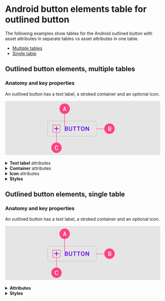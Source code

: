 # Android button elements table for outlined button

The following examples show tables for the Android outlined button with asset attributes in separate tables vs asset attributes in one table.

* [Multiple tables](#outlined-button-assets-mulitple-tables)
* [Single table](#outlined-button-assets-single-table)


## Outlined button elements, multiple tables


### Anatomy and key properties

An outlined button has a text label, a stroked container and an optional icon.


![<Placeholder diagram of outlined button anatomy. Replace this text if/when there is an approved diagram\>](button-examples/Android/assets/outline_button_anatomy_wide.png)


<details>
<summary><b>Text label</b> attributes</summary>
<br>

|  | Attribute | Related method(s) | Default value |
| --- | --- | --- | --- |
| **Text label** | `android:text` | `setText`<br/>`getText` | `null` |
| **Color** | `android:textColor` | `setTextColor`<br/>`getTextColor` | `?attr/colorPrimary` |
| **Typography** | `android:textAppearance` | `setTextAppearance` | `?attr/textAppearanceButton` |

</details>

<details>
<summary><b>Container</b> attributes</summary>
<br>

|  | Attribute | Related method(s) | Default value |
| --- | --- | --- | --- |
| **Color** | `app:backgroundTint` | `setBackgroundColor`<br/>`setBackgroundTintList`<br/>`getBackgroundTintList` | `@android:color/transparent` |
| **Stroke color** | `app:strokeColor` | `setStrokeColor`<br/>`setStrokeColorResource`<br/>`getStrokeColor` | `?attr/colorOnSurface` at 12% opacity |
| **Stroke width** | `app:strokeWidth` | `setStrokeWidth`<br/>`setStrokeWidthResource`<br/>`getStrokeWidth` | `1dp` |
| **Shape** | `app:shapeAppearance` | `setShapeAppearanceModel`<br/>`getShapeAppearanceModel` | `?attr/shapeAppearanceSmallComponent` |
| **Elevation** | `app:elevation` | `setElevation`<br/>`getElevation` | `0dp` |
| **Ripple color** | `app:rippleColor` | `setRippleColor`<br/>`setRippleColorResource`<br/>`getRippleColor` | `?attr/colorPrimary` at 12% opacity (pressed) |

</details>

<details>
<summary><b>Icon</b> attributes</summary>
<br>

|  | Attribute | Related method(s) | Default value |
| --- | --- | --- | --- |
| **Icon** | `app:icon` | `setIcon`<br/>`setIconResource`<br/>`getIcon` | `null` |
| **Color** | `app:iconTint` | `setIconTint`<br/>`setIconTintResource`<br/>`getIconTint` | `?attr/colorPrimary` |
| **Size** | `app:iconSize` | `setIconSize`<br/>`getIconSize` | `wrap_content` |
| **Gravity** (position relative to text label) | `app:iconGravity` | `setIconGravity`<br/>`getIconGravity` | `start` |
| **Padding** (space between icon and text label) | `app:iconPadding` | `setIconPadding`<br/>`getIconPadding` | `4dp` |

</details>

<details>
<summary><b>Styles</b></summary>
<br>

|  | Style |
| --- | --- |
| **Default style** | `Widget.MaterialComponents.Button.OutlinedButton` |
| **Icon style** | `Widget.MaterialComponents.Button.OutlinedButton.Icon` |

Default style theme attribute: `?attr/materialButtonOutlinedStyle`

See the full list of [styles](https://github.com/material-components/material-components-android/blob/master/lib/java/com/google/android/material/button/res/values/styles.xml) and [attrs](https://github.com/material-components/material-components-android/blob/master/lib/java/com/google/android/material/button/res/values/attrs.xml).

</details>

## Outlined button elements, single table 
### Anatomy and key properties

An outlined button has a text label, a stroked container and an optional icon.


![<Placeholder diagram of outlined button anatomy. Replace this text if/when there is an approved diagram\>](button-examples/Android/assets/outline_button_anatomy_wide.png)


<details>
<summary><b>Attributes</b></summary>
<br>

|   | Attribute | Related method(s) | Default value |
|  --- | --- | --- | --- |
| **Text label** | `android:text` | `setText`<br/>`getText` | `null` |
| **Text label color** | `android:textColor` | `setTextColor`<br/>`getTextColor` | `?attr/colorPrimary` |
| **Text label typography** | `android:textAppearance` | `setTextAppearance` | `?attr/textAppearanceButton` |
| **Container color** | `app:backgroundTint` | `setBackgroundColor`<br/>`setBackgroundTintList`<br/>`getBackgroundTintList` | `@android:color/transparent` |
| **Container stroke color** | `app:strokeColor` | `setStrokeColor`<br/>`setStrokeColorResource`<br/>`getStrokeColor` | `?attr/colorOnSurface` at 12% opacity |
| **Container stroke width** | `app:strokeWidth` | `setStrokeWidth`<br/>`setStrokeWidthResource`<br/>`getStrokeWidth` | `1dp` |
| **Container shape** | `app:shapeAppearance` | `setShapeAppearanceModel`<br/>`getShapeAppearanceModel` | `?attr/shapeAppearanceSmallComponent` |
| **Container elevation** | `app:elevation` | `setElevation`<br/>`getElevation` | `0dp` |
| **Container ripple color** | `app:rippleColor` | `setRippleColor`<br/>`setRippleColorResource`<br/>`getRippleColor` | `?attr/colorPrimary` at 12% opacity (pressed) |
| **Icon** | `app:icon` | `setIcon`<br/>`setIconResource`<br/>`getIcon` | `null` |
| **Icon color** | `app:iconTint` | `setIconTint`<br/>`setIconTintResource`<br/>`getIconTint` | `?attr/colorPrimary` |
| **Icon size** | `app:iconSize` | `setIconSize`<br/>`getIconSize` | `wrap_content` |
| **Icon gravity** (position relative to text label) | `app:iconGravity` | `setIconGravity`<br/>`getIconGravity` | `start` |
| **Icon padding** (space between icon and text label) | `app:iconPadding` | `setIconPadding`<br/>`getIconPadding` | `4dp` |

</details>

<details>
<summary><b>Styles</b></summary>
<br>

|  | Style |
| --- | --- |
| **Default style** | `Widget.MaterialComponents.Button.OutlinedButton` |
| **Icon style** | `Widget.MaterialComponents.Button.OutlinedButton.Icon` |

Default style theme attribute: `?attr/materialButtonOutlinedStyle`

See the full list of [styles](https://github.com/material-components/material-components-android/blob/master/lib/java/com/google/android/material/button/res/values/styles.xml) and [attrs](https://github.com/material-components/material-components-android/blob/master/lib/java/com/google/android/material/button/res/values/attrs.xml).

</details>

